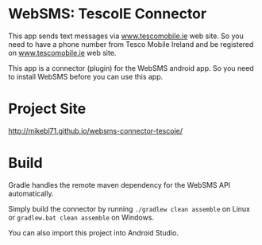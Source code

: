 WebSMS: TescoIE Connector
=========================

This app sends text messages via www.tescomobile.ie web site.
So you need to have a phone number from Tesco Mobile Ireland
and be registered on www.tescomobile.ie web site.

This app is a connector (plugin) for the WebSMS android app.
So you need to install WebSMS before you can use this app.

Project Site
============

http://mikebl71.github.io/websms-connector-tescoie/

Build
=====

Gradle handles the remote maven dependency for the WebSMS API automatically.

Simply build the connector by running `./gradlew clean assemble` on Linux or `gradlew.bat clean assemble` on Windows.

You can also import this project into Android Studio.
